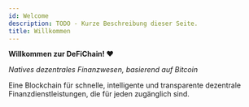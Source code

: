 ```yaml
---
id: Welcome
description: TODO - Kurze Beschreibung dieser Seite.
title: Willkommen
---
```


**Willkommen zur DeFiChain! ❤**

*Natives dezentrales Finanzwesen, basierend auf Bitcoin*

Eine Blockchain für schnelle, intelligente und transparente dezentrale Finanzdienstleistungen, die für jeden zugänglich sind.
